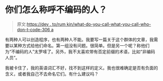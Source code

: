 # 你们怎么称呼不编码的人？

> 原文:[https://dev . to/rum kin/what-do-you-call-what-you-call-who-don-t-code-306 a](https://dev.to/rumkin/what-do-you-call-people-who-don-t-code-306a)

有两种人可以创造程序，也有两种人不能。我要写一篇关于这个群体的文章，我需要以某种方式给他们命名。第一组没有问题。很简单。但是另一个呢？称他们为“不编码的人”太罗嗦了。另外，我不太喜欢带有否定前缀的术语，比如“非编码人员”。

我被卡住了，我的英语词汇不好，找不到这样的定义。我也很难确定是否有负面的含义，或者我自己不去命名它们。有什么建议吗？
